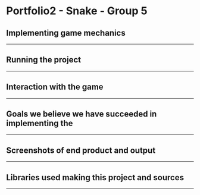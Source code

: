 # Portfolio2 - Snake - Group 5

## Implementing game mechanics
___

## Running the project
___

## Interaction with the game
___

## Goals we believe we have succeeded in implementing the
___

## Screenshots of end product and output
___

## Libraries used making this project and sources
___
